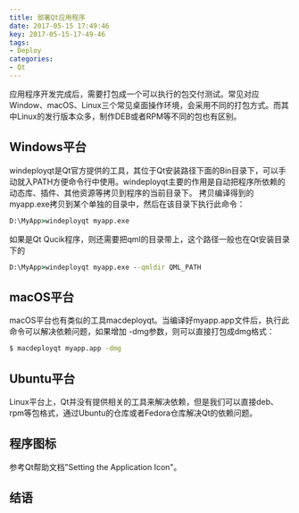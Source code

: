 ```yaml
---
title: 部署Qt应用程序
date: 2017-05-15 17:49:46
key: 2017-05-15-17-49-46
tags:
- Deploy
categories:
- Qt
---
```


应用程序开发完成后，需要打包成一个可以执行的包交付测试。常见对应Window、macOS、Linux三个常见桌面操作环境，会采用不同的打包方式。而其中Linux的发行版本众多，制作DEB或者RPM等不同的包也有区别。
<!-- more -->

## Windows平台
windeployqt是Qt官方提供的工具，其位于Qt安装路径下面的Bin目录下，可以手动就入PATH方便命令行中使用。windeployqt主要的作用是自动把程序所依赖的动态库、插件、其他资源等拷贝到程序的当前目录下。
拷贝编译得到的myapp.exe拷贝到某个单独的目录中，然后在该目录下执行此命令：
```bat
D:\MyApp>windeployqt myapp.exe
```
如果是Qt Qucik程序，则还需要把qml的目录带上，这个路径一般也在Qt安装目录下的
```bat
D:\MyApp>windeployqt myapp.exe --qmldir QML_PATH
```

## macOS平台
macOS平台也有类似的工具macdeployqt。当编译好myapp.app文件后，执行此命令可以解决依赖问题，如果增加 -dmg参数，则可以直接打包成dmg格式：
```bash
$ macdeployqt myapp.app -dmg
```

## Ubuntu平台
Linux平台上，Qt并没有提供相关的工具来解决依赖，但是我们可以直接deb、rpm等包格式，通过Ubuntu的仓库或者Fedora仓库解决Qt的依赖问题。

## 程序图标
参考Qt帮助文档"Setting the Application Icon"。

## 结语
